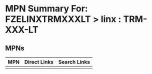 



# MPN Summary For: FZELINXTRMXXXLT > linx : TRM-XXX-LT

## MPNs
  

|MPN|Direct Links|Search Links|
| :--- | :--- | :--- |
||||
